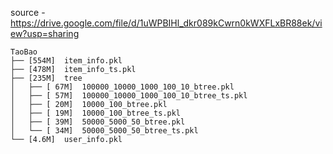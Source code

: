 source - https://drive.google.com/file/d/1uWPBIHl_dkr089kCwrn0kWXFLxBR88ek/view?usp=sharing

```
TaoBao
├── [554M]  item_info.pkl
├── [478M]  item_info_ts.pkl
├── [235M]  tree
│   ├── [ 67M]  100000_10000_1000_100_10_btree.pkl
│   ├── [ 57M]  100000_10000_1000_100_10_btree_ts.pkl
│   ├── [ 20M]  10000_100_btree.pkl
│   ├── [ 19M]  10000_100_btree_ts.pkl
│   ├── [ 39M]  50000_5000_50_btree.pkl
│   └── [ 34M]  50000_5000_50_btree_ts.pkl
└── [4.6M]  user_info.pkl
```